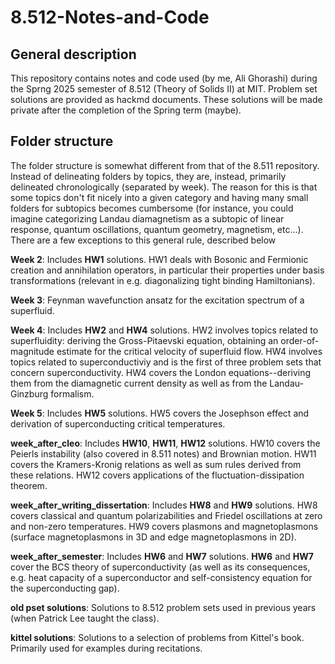 # 8.512-Notes-and-Code

## General description
This repository contains notes and code used (by me, Ali Ghorashi) during the Sprng 2025 semester of 8.512 (Theory of Solids II) at MIT. Problem set solutions are provided as hackmd documents. 
These solutions will be made private after the completion of the Spring term (maybe). 

## Folder structure 
The folder structure is somewhat different from that of the 8.511 repository. Instead of delineating folders by topics, they are, instead, primarily delineated chronologically (separated by week). The reason for this is that some topics don't fit nicely into a given category and having many small folders for subtopics becomes cumbersome (for instance, you could imagine categorizing Landau diamagnetism as a subtopic of linear response, quantum oscillations, quantum geometry, magnetism, etc...). There are a few exceptions to this general rule, described below

**Week 2**: Includes **HW1** solutions. HW1 deals with Bosonic and Fermionic creation and annihilation operators, in particular their properties under basis transformations (relevant in e.g. diagonalizing tight binding
Hamiltonians).

**Week 3**: Feynman wavefunction ansatz for the excitation spectrum of a superfluid. 

**Week 4**: Includes **HW2** and **HW4** solutions. HW2 involves topics related to superfluidity: deriving the Gross-Pitaevski equation, obtaining an order-of-magnitude estimate for the critical velocity of superfluid flow. HW4 involves topics related to superconductiviy and is the first of three problem sets that concern superconductivity. HW4 covers the London equations--deriving them from the diamagnetic current density as well as from the Landau-Ginzburg formalism. 

**Week 5**: Includes **HW5** solutions. HW5 covers the Josephson effect and derivation of superconducting critical temperatures. 

**week_after_cleo**: Includes **HW10**, **HW11**, **HW12** solutions. HW10 covers the Peierls instability (also covered in 8.511 notes) and Brownian motion. HW11 covers the Kramers-Kronig relations as well as sum rules derived from these relations. HW12 covers applications of the fluctuation-dissipation theorem. 

**week_after_writing_dissertation**: Includes **HW8** and **HW9** solutions. HW8 covers classical and quantum polarizabilities and Friedel oscillations at zero and non-zero temperatures. HW9 covers plasmons and magnetoplasmons (surface magnetoplasmons in 3D and edge magnetoplasmons in 2D).  

**week_after_semester**: Includes **HW6** and **HW7** solutions. **HW6** and **HW7** cover the BCS theory of superconductivity (as well as its consequences, e.g. heat capacity of a superconductor and self-consistency equation for the superconducting gap). 

 **old pset solutions**: Solutions to 8.512 problem sets used in previous years (when Patrick Lee taught the class). 
 
 **kittel solutions**: Solutions to a selection of problems from Kittel's book. Primarily used for examples during recitations. 

 
